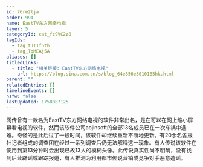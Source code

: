 ```yaml
---
id: 76re2lja
order: 994
name: EastTV东方网络电视
layer: 5
categoryId: cat_fc9VC2z8
tagIds:
  - tag_tJI1f5th
  - tag_TqMEAj5A
aliases: []
titledLinks:
  - title: "相关链接: EastTV东方网络电视"
    url: https://blog.sina.com.cn/s/blog_64e856e3010185hk.html
parent: ""
relatedEntries: []
timelineEvents: []
nsfw: false
lastUpdated: 1758087125
---
```


网传曾有一款名为EastTV东方网络电视的软件非常出名，是在可以在网上缩小屏幕看电视的软件，然而该软件公司aojinsoft的全部13名成员已在一次车祸中遇难。奇怪的是此后过了一段时间，该软件却继续重新不断地更新。有20余名各报社记者组成的调查团在经过一系列调查后仍无法解释这一现象。有人传说该软件在使用到第13分钟时会出现已故13人的模糊头像。此传说真实性尚不明确，没有找到后续辟谣或跟踪报道，有人推测为利用都市传说营销或竞争对手恶意造谣。